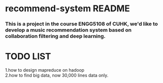 # recommend-system README
### This is a project in the course ENGG5108 of CUHK, we'd like to develop a music recommendation system based on collaboration filtering and deep learning.

# TODO LIST
1.how to design mapreduce on hadoop <br>
2.how to find big data, now 30,000 lines data only. 

